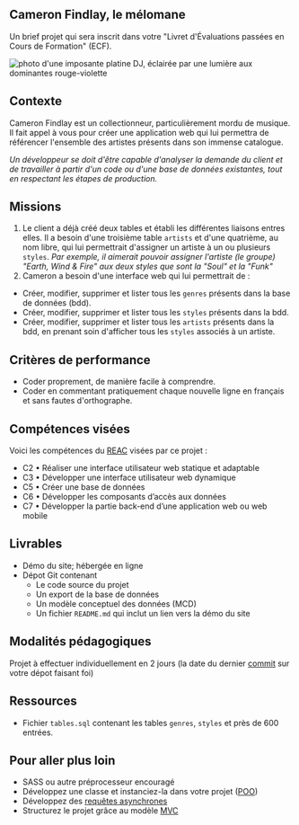 ## Cameron Findlay, le mélomane
Un brief projet qui sera inscrit dans votre "Livret d'Évaluations passées en Cours de Formation" (ECF).

![photo d'une imposante platine DJ, éclairée par une lumière aux dominantes rouge-violette](https://cdn.hmz.tf/dj-alexander-popov-unsplash-1280x853-q83.jpg)

## Contexte
Cameron Findlay est un collectionneur, particulièrement mordu de musique. Il fait appel à vous pour créer une application web qui lui permettra de référencer l'ensemble des artistes présents dans son immense catalogue.

*Un développeur se doit d'être capable d'analyser la demande du client et de travailler à partir d'un code ou d'une base de données existantes, tout en respectant les étapes de production.*

## Missions
1. Le client a déjà créé deux tables et établi les différentes liaisons entres elles. Il a besoin d'une troisième table `artists` et d'une quatrième, au nom libre, qui lui permettrait d'assigner un artiste à un ou plusieurs `styles`. *Par exemple, il aimerait pouvoir assigner l'artiste (le groupe) "Earth, Wind & Fire" aux deux styles que sont la "Soul" et la "Funk"*
2. Cameron a besoin d'une interface web qui lui permettrait de :
  - Créer, modifier, supprimer et lister tous les `genres` présents dans la base de données (bdd).
  - Créer, modifier, supprimer et lister tous les `styles` présents dans la bdd.
  - Créer, modifier, supprimer et lister tous les `artists` présents dans la bdd, en prenant soin d'afficher tous les `styles` associés à un artiste.

## Critères de performance
- Coder proprement, de manière facile à comprendre.
- Coder en commentant pratiquement chaque nouvelle ligne en français et sans fautes d'orthographe.

## Compétences visées
Voici les compétences du [REAC](https://cdn.hmz.tf/REAC_DWWM_V03_03052018.pdf) visées par ce projet :
- C2 • Réaliser une interface utilisateur web statique et adaptable
- C3 • Développer une interface utilisateur web dynamique
- C5 • Créer une base de données
- C6 • Développer les composants d’accès aux données
- C7 • Développer la partie back-end d’une application web ou web mobile

## Livrables
- Démo du site; hébergée en ligne
- Dépot Git contenant
  - Le code source du projet
  - Un export de la base de données
  - Un modèle conceptuel des données (MCD)
  - Un fichier `README.md` qui inclut un lien vers la démo du site

## Modalités pédagogiques
Projet à effectuer individuellement en 2 jours (la date du dernier [commit](https://git-scm.com/docs/git-commit/fr) sur votre dépot faisant foi)

## Ressources
- Fichier `tables.sql` contenant les tables `genres`, `styles` et près de 600 entrées.

## Pour aller plus loin
- SASS ou autre préprocesseur encouragé
- Développez une classe et instanciez-la dans votre projet ([POO](https://fr.wikipedia.org/wiki/Programmation_orient%C3%A9e_objet))
- Développez des [requêtes asynchrones](https://javascript.info/network)
- Structurez le projet grâce au modèle [MVC](https://en.wikipedia.org/wiki/Model%E2%80%93view%E2%80%93controller)